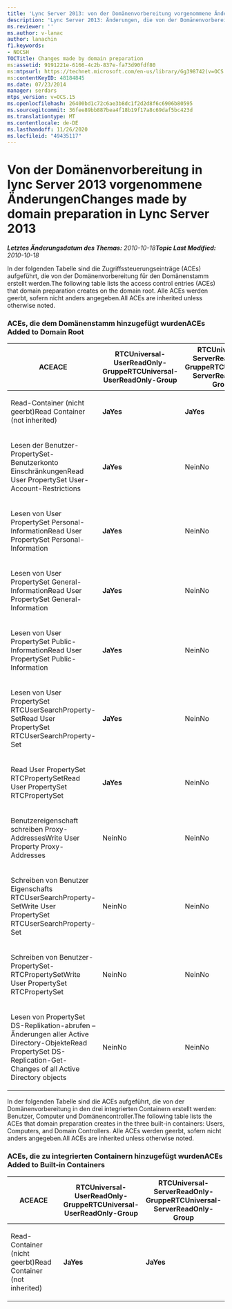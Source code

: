 ```yaml
---
title: 'Lync Server 2013: von der Domänenvorbereitung vorgenommene Änderungen'
description: 'Lync Server 2013: Änderungen, die von der Domänenvorbereitung vorgenommen wurden.'
ms.reviewer: ''
ms.author: v-lanac
author: lanachin
f1.keywords:
- NOCSH
TOCTitle: Changes made by domain preparation
ms:assetid: 9191221e-6166-4c2b-837e-fa73d90fdf80
ms:mtpsurl: https://technet.microsoft.com/en-us/library/Gg398742(v=OCS.15)
ms:contentKeyID: 48184845
ms.date: 07/23/2014
manager: serdars
mtps_version: v=OCS.15
ms.openlocfilehash: 26400bd1c72c6ae3b8dc1f2d2d8f6c6906b80595
ms.sourcegitcommit: 36fee89bb887bea4f18b19f17a8c69daf5bc423d
ms.translationtype: MT
ms.contentlocale: de-DE
ms.lasthandoff: 11/26/2020
ms.locfileid: "49435117"
---
```

# <a name="changes-made-by-domain-preparation-in-lync-server-2013"></a><span data-ttu-id="3fcf9-103">Von der Domänenvorbereitung in lync Server 2013 vorgenommene Änderungen</span><span class="sxs-lookup"><span data-stu-id="3fcf9-103">Changes made by domain preparation in Lync Server 2013</span></span>

<div data-xmlns="http://www.w3.org/1999/xhtml">

<div class="topic" data-xmlns="http://www.w3.org/1999/xhtml" data-msxsl="urn:schemas-microsoft-com:xslt" data-cs="https://msdn.microsoft.com/">

<div data-asp="https://msdn2.microsoft.com/asp">



</div>

<div id="mainSection">

<div id="mainBody"><span data-ttu-id="3fcf9-104">

<span> </span></span><span class="sxs-lookup"><span data-stu-id="3fcf9-104">

<span> </span></span></span>

<span data-ttu-id="3fcf9-105">_**Letztes Änderungsdatum des Themas:** 2010-10-18_</span><span class="sxs-lookup"><span data-stu-id="3fcf9-105">_**Topic Last Modified:** 2010-10-18_</span></span>

<span data-ttu-id="3fcf9-106">In der folgenden Tabelle sind die Zugriffssteuerungseinträge (ACEs) aufgeführt, die von der Domänenvorbereitung für den Domänenstamm erstellt werden.</span><span class="sxs-lookup"><span data-stu-id="3fcf9-106">The following table lists the access control entries (ACEs) that domain preparation creates on the domain root.</span></span> <span data-ttu-id="3fcf9-107">Alle ACEs werden geerbt, sofern nicht anders angegeben.</span><span class="sxs-lookup"><span data-stu-id="3fcf9-107">All ACEs are inherited unless otherwise noted.</span></span>

<div id="sectionSection0" class="section">

### <a name="aces-added-to-domain-root"></a><span data-ttu-id="3fcf9-108">ACEs, die dem Domänenstamm hinzugefügt wurden</span><span class="sxs-lookup"><span data-stu-id="3fcf9-108">ACEs Added to Domain Root</span></span>

<table style="width:100%;">
<colgroup>
<col style="width: 16%" />
<col style="width: 16%" />
<col style="width: 16%" />
<col style="width: 16%" />
<col style="width: 16%" />
<col style="width: 16%" />
</colgroup>
<thead>
<tr class="header">
<th><span data-ttu-id="3fcf9-109">ACE</span><span class="sxs-lookup"><span data-stu-id="3fcf9-109">ACE</span></span></th>
<th><span data-ttu-id="3fcf9-110">RTCUniversal-UserReadOnly-Gruppe</span><span class="sxs-lookup"><span data-stu-id="3fcf9-110">RTCUniversal-UserReadOnly-Group</span></span></th>
<th><span data-ttu-id="3fcf9-111">RTCUniversal-ServerReadOnly-Gruppe</span><span class="sxs-lookup"><span data-stu-id="3fcf9-111">RTCUniversal-ServerReadOnly-Group</span></span></th>
<th><span data-ttu-id="3fcf9-112">RTCUniversal-UserAdmins</span><span class="sxs-lookup"><span data-stu-id="3fcf9-112">RTCUniversal-UserAdmins</span></span></th>
<th><span data-ttu-id="3fcf9-113">RTCHSUniversal-Services</span><span class="sxs-lookup"><span data-stu-id="3fcf9-113">RTCHSUniversal-Services</span></span></th>
<th><span data-ttu-id="3fcf9-114">Authenticated-Users</span><span class="sxs-lookup"><span data-stu-id="3fcf9-114">Authenticated-Users</span></span></th>
</tr>
</thead>
<tbody>
<tr class="odd">
<td><p><span data-ttu-id="3fcf9-115">Read-Container (nicht geerbt)</span><span class="sxs-lookup"><span data-stu-id="3fcf9-115">Read Container (not inherited)</span></span></p></td>
<td><p><span data-ttu-id="3fcf9-116"><strong>Ja</strong></span><span class="sxs-lookup"><span data-stu-id="3fcf9-116"><strong>Yes</strong></span></span></p></td>
<td><p><span data-ttu-id="3fcf9-117"><strong>Ja</strong></span><span class="sxs-lookup"><span data-stu-id="3fcf9-117"><strong>Yes</strong></span></span></p></td>
<td><p><span data-ttu-id="3fcf9-118">Nein</span><span class="sxs-lookup"><span data-stu-id="3fcf9-118">No</span></span></p></td>
<td><p><span data-ttu-id="3fcf9-119">Nein</span><span class="sxs-lookup"><span data-stu-id="3fcf9-119">No</span></span></p></td>
<td><p><span data-ttu-id="3fcf9-120">Nein</span><span class="sxs-lookup"><span data-stu-id="3fcf9-120">No</span></span></p></td>
</tr>
<tr class="even">
<td><p><span data-ttu-id="3fcf9-121">Lesen der Benutzer-PropertySet-Benutzerkonto Einschränkungen</span><span class="sxs-lookup"><span data-stu-id="3fcf9-121">Read User PropertySet User-Account-Restrictions</span></span></p></td>
<td><p><span data-ttu-id="3fcf9-122"><strong>Ja</strong></span><span class="sxs-lookup"><span data-stu-id="3fcf9-122"><strong>Yes</strong></span></span></p></td>
<td><p><span data-ttu-id="3fcf9-123">Nein</span><span class="sxs-lookup"><span data-stu-id="3fcf9-123">No</span></span></p></td>
<td><p><span data-ttu-id="3fcf9-124">Nein</span><span class="sxs-lookup"><span data-stu-id="3fcf9-124">No</span></span></p></td>
<td><p><span data-ttu-id="3fcf9-125">Nein</span><span class="sxs-lookup"><span data-stu-id="3fcf9-125">No</span></span></p></td>
<td><p><span data-ttu-id="3fcf9-126">Nein</span><span class="sxs-lookup"><span data-stu-id="3fcf9-126">No</span></span></p></td>
</tr>
<tr class="odd">
<td><p><span data-ttu-id="3fcf9-127">Lesen von User PropertySet Personal-Information</span><span class="sxs-lookup"><span data-stu-id="3fcf9-127">Read User PropertySet Personal-Information</span></span></p></td>
<td><p><span data-ttu-id="3fcf9-128"><strong>Ja</strong></span><span class="sxs-lookup"><span data-stu-id="3fcf9-128"><strong>Yes</strong></span></span></p></td>
<td><p><span data-ttu-id="3fcf9-129">Nein</span><span class="sxs-lookup"><span data-stu-id="3fcf9-129">No</span></span></p></td>
<td><p><span data-ttu-id="3fcf9-130">Nein</span><span class="sxs-lookup"><span data-stu-id="3fcf9-130">No</span></span></p></td>
<td><p><span data-ttu-id="3fcf9-131">Nein</span><span class="sxs-lookup"><span data-stu-id="3fcf9-131">No</span></span></p></td>
<td><p><span data-ttu-id="3fcf9-132">Nein</span><span class="sxs-lookup"><span data-stu-id="3fcf9-132">No</span></span></p></td>
</tr>
<tr class="even">
<td><p><span data-ttu-id="3fcf9-133">Lesen von User PropertySet General-Information</span><span class="sxs-lookup"><span data-stu-id="3fcf9-133">Read User PropertySet General-Information</span></span></p></td>
<td><p><span data-ttu-id="3fcf9-134"><strong>Ja</strong></span><span class="sxs-lookup"><span data-stu-id="3fcf9-134"><strong>Yes</strong></span></span></p></td>
<td><p><span data-ttu-id="3fcf9-135">Nein</span><span class="sxs-lookup"><span data-stu-id="3fcf9-135">No</span></span></p></td>
<td><p><span data-ttu-id="3fcf9-136">Nein</span><span class="sxs-lookup"><span data-stu-id="3fcf9-136">No</span></span></p></td>
<td><p><span data-ttu-id="3fcf9-137">Nein</span><span class="sxs-lookup"><span data-stu-id="3fcf9-137">No</span></span></p></td>
<td><p><span data-ttu-id="3fcf9-138">Nein</span><span class="sxs-lookup"><span data-stu-id="3fcf9-138">No</span></span></p></td>
</tr>
<tr class="odd">
<td><p><span data-ttu-id="3fcf9-139">Lesen von User PropertySet Public-Information</span><span class="sxs-lookup"><span data-stu-id="3fcf9-139">Read User PropertySet Public-Information</span></span></p></td>
<td><p><span data-ttu-id="3fcf9-140"><strong>Ja</strong></span><span class="sxs-lookup"><span data-stu-id="3fcf9-140"><strong>Yes</strong></span></span></p></td>
<td><p><span data-ttu-id="3fcf9-141">Nein</span><span class="sxs-lookup"><span data-stu-id="3fcf9-141">No</span></span></p></td>
<td><p><span data-ttu-id="3fcf9-142">Nein</span><span class="sxs-lookup"><span data-stu-id="3fcf9-142">No</span></span></p></td>
<td><p><span data-ttu-id="3fcf9-143">Nein</span><span class="sxs-lookup"><span data-stu-id="3fcf9-143">No</span></span></p></td>
<td><p><span data-ttu-id="3fcf9-144">Nein</span><span class="sxs-lookup"><span data-stu-id="3fcf9-144">No</span></span></p></td>
</tr>
<tr class="even">
<td><p><span data-ttu-id="3fcf9-145">Lesen von User PropertySet RTCUserSearchProperty-Set</span><span class="sxs-lookup"><span data-stu-id="3fcf9-145">Read User PropertySet RTCUserSearchProperty-Set</span></span></p></td>
<td><p><span data-ttu-id="3fcf9-146"><strong>Ja</strong></span><span class="sxs-lookup"><span data-stu-id="3fcf9-146"><strong>Yes</strong></span></span></p></td>
<td><p><span data-ttu-id="3fcf9-147">Nein</span><span class="sxs-lookup"><span data-stu-id="3fcf9-147">No</span></span></p></td>
<td><p><span data-ttu-id="3fcf9-148">Nein</span><span class="sxs-lookup"><span data-stu-id="3fcf9-148">No</span></span></p></td>
<td><p><span data-ttu-id="3fcf9-149">Nein</span><span class="sxs-lookup"><span data-stu-id="3fcf9-149">No</span></span></p></td>
<td><p><span data-ttu-id="3fcf9-150"><strong>Ja</strong></span><span class="sxs-lookup"><span data-stu-id="3fcf9-150"><strong>Yes</strong></span></span></p></td>
</tr>
<tr class="odd">
<td><p><span data-ttu-id="3fcf9-151">Read User PropertySet RTCPropertySet</span><span class="sxs-lookup"><span data-stu-id="3fcf9-151">Read User PropertySet RTCPropertySet</span></span></p></td>
<td><p><span data-ttu-id="3fcf9-152"><strong>Ja</strong></span><span class="sxs-lookup"><span data-stu-id="3fcf9-152"><strong>Yes</strong></span></span></p></td>
<td><p><span data-ttu-id="3fcf9-153">Nein</span><span class="sxs-lookup"><span data-stu-id="3fcf9-153">No</span></span></p></td>
<td><p><span data-ttu-id="3fcf9-154">Nein</span><span class="sxs-lookup"><span data-stu-id="3fcf9-154">No</span></span></p></td>
<td><p><span data-ttu-id="3fcf9-155">Nein</span><span class="sxs-lookup"><span data-stu-id="3fcf9-155">No</span></span></p></td>
<td><p><span data-ttu-id="3fcf9-156">Nein</span><span class="sxs-lookup"><span data-stu-id="3fcf9-156">No</span></span></p></td>
</tr>
<tr class="even">
<td><p><span data-ttu-id="3fcf9-157">Benutzereigenschaft schreiben Proxy-Addresses</span><span class="sxs-lookup"><span data-stu-id="3fcf9-157">Write User Property Proxy-Addresses</span></span></p></td>
<td><p><span data-ttu-id="3fcf9-158">Nein</span><span class="sxs-lookup"><span data-stu-id="3fcf9-158">No</span></span></p></td>
<td><p><span data-ttu-id="3fcf9-159">Nein</span><span class="sxs-lookup"><span data-stu-id="3fcf9-159">No</span></span></p></td>
<td><p><span data-ttu-id="3fcf9-160"><strong>Ja</strong></span><span class="sxs-lookup"><span data-stu-id="3fcf9-160"><strong>Yes</strong></span></span></p></td>
<td><p><span data-ttu-id="3fcf9-161">Nein</span><span class="sxs-lookup"><span data-stu-id="3fcf9-161">No</span></span></p></td>
<td><p><span data-ttu-id="3fcf9-162">Nein</span><span class="sxs-lookup"><span data-stu-id="3fcf9-162">No</span></span></p></td>
</tr>
<tr class="odd">
<td><p><span data-ttu-id="3fcf9-163">Schreiben von Benutzer Eigenschafts RTCUserSearchProperty-Set</span><span class="sxs-lookup"><span data-stu-id="3fcf9-163">Write User PropertySet RTCUserSearchProperty-Set</span></span></p></td>
<td><p><span data-ttu-id="3fcf9-164">Nein</span><span class="sxs-lookup"><span data-stu-id="3fcf9-164">No</span></span></p></td>
<td><p><span data-ttu-id="3fcf9-165">Nein</span><span class="sxs-lookup"><span data-stu-id="3fcf9-165">No</span></span></p></td>
<td><p><span data-ttu-id="3fcf9-166"><strong>Ja</strong></span><span class="sxs-lookup"><span data-stu-id="3fcf9-166"><strong>Yes</strong></span></span></p></td>
<td><p><span data-ttu-id="3fcf9-167">Nein</span><span class="sxs-lookup"><span data-stu-id="3fcf9-167">No</span></span></p></td>
<td><p><span data-ttu-id="3fcf9-168">Nein</span><span class="sxs-lookup"><span data-stu-id="3fcf9-168">No</span></span></p></td>
</tr>
<tr class="even">
<td><p><span data-ttu-id="3fcf9-169">Schreiben von Benutzer-PropertySet-RTCPropertySet</span><span class="sxs-lookup"><span data-stu-id="3fcf9-169">Write User PropertySet RTCPropertySet</span></span></p></td>
<td><p><span data-ttu-id="3fcf9-170">Nein</span><span class="sxs-lookup"><span data-stu-id="3fcf9-170">No</span></span></p></td>
<td><p><span data-ttu-id="3fcf9-171">Nein</span><span class="sxs-lookup"><span data-stu-id="3fcf9-171">No</span></span></p></td>
<td><p><span data-ttu-id="3fcf9-172"><strong>Ja</strong></span><span class="sxs-lookup"><span data-stu-id="3fcf9-172"><strong>Yes</strong></span></span></p></td>
<td><p><span data-ttu-id="3fcf9-173">Nein</span><span class="sxs-lookup"><span data-stu-id="3fcf9-173">No</span></span></p></td>
<td><p><span data-ttu-id="3fcf9-174">Nein</span><span class="sxs-lookup"><span data-stu-id="3fcf9-174">No</span></span></p></td>
</tr>
<tr class="odd">
<td><p><span data-ttu-id="3fcf9-175">Lesen von PropertySet DS-Replikation-abrufen – Änderungen aller Active Directory-Objekte</span><span class="sxs-lookup"><span data-stu-id="3fcf9-175">Read PropertySet DS-Replication-Get-Changes of all Active Directory objects</span></span></p></td>
<td><p><span data-ttu-id="3fcf9-176">Nein</span><span class="sxs-lookup"><span data-stu-id="3fcf9-176">No</span></span></p></td>
<td><p><span data-ttu-id="3fcf9-177">Nein</span><span class="sxs-lookup"><span data-stu-id="3fcf9-177">No</span></span></p></td>
<td><p><span data-ttu-id="3fcf9-178">Nein</span><span class="sxs-lookup"><span data-stu-id="3fcf9-178">No</span></span></p></td>
<td><p><span data-ttu-id="3fcf9-179"><strong>Ja</strong></span><span class="sxs-lookup"><span data-stu-id="3fcf9-179"><strong>Yes</strong></span></span></p></td>
<td><p><span data-ttu-id="3fcf9-180">Nein</span><span class="sxs-lookup"><span data-stu-id="3fcf9-180">No</span></span></p></td>
</tr>
</tbody>
</table>


<span data-ttu-id="3fcf9-181">In der folgenden Tabelle sind die ACEs aufgeführt, die von der Domänenvorbereitung in den drei integrierten Containern erstellt werden: Benutzer, Computer und Domänencontroller.</span><span class="sxs-lookup"><span data-stu-id="3fcf9-181">The following table lists the ACEs that domain preparation creates in the three built-in containers: Users, Computers, and Domain Controllers.</span></span> <span data-ttu-id="3fcf9-182">Alle ACEs werden geerbt, sofern nicht anders angegeben.</span><span class="sxs-lookup"><span data-stu-id="3fcf9-182">All ACEs are inherited unless otherwise noted.</span></span>

### <a name="aces-added-to-built-in-containers"></a><span data-ttu-id="3fcf9-183">ACEs, die zu integrierten Containern hinzugefügt wurden</span><span class="sxs-lookup"><span data-stu-id="3fcf9-183">ACEs Added to Built-in Containers</span></span>

<table>
<colgroup>
<col style="width: 33%" />
<col style="width: 33%" />
<col style="width: 33%" />
</colgroup>
<thead>
<tr class="header">
<th><span data-ttu-id="3fcf9-184">ACE</span><span class="sxs-lookup"><span data-stu-id="3fcf9-184">ACE</span></span></th>
<th><span data-ttu-id="3fcf9-185">RTCUniversal-UserReadOnly-Gruppe</span><span class="sxs-lookup"><span data-stu-id="3fcf9-185">RTCUniversal-UserReadOnly-Group</span></span></th>
<th><span data-ttu-id="3fcf9-186">RTCUniversal-ServerReadOnly-Gruppe</span><span class="sxs-lookup"><span data-stu-id="3fcf9-186">RTCUniversal-ServerReadOnly-Group</span></span></th>
</tr>
</thead>
<tbody>
<tr class="odd">
<td><p><span data-ttu-id="3fcf9-187">Read-Container (nicht geerbt)</span><span class="sxs-lookup"><span data-stu-id="3fcf9-187">Read Container (not inherited)</span></span></p></td>
<td><p><span data-ttu-id="3fcf9-188"><strong>Ja</strong></span><span class="sxs-lookup"><span data-stu-id="3fcf9-188"><strong>Yes</strong></span></span></p></td>
<td><p><span data-ttu-id="3fcf9-189"><strong>Ja</strong></span><span class="sxs-lookup"><span data-stu-id="3fcf9-189"><strong>Yes</strong></span></span></p></td>
</tr>
</tbody>
</table><span data-ttu-id="3fcf9-190">


</div>

</div>

<span> </span>

</div>

</div>

</span><span class="sxs-lookup"><span data-stu-id="3fcf9-190">


</div>

</div>

<span> </span>

</div>

</div>

</span></span></div>

